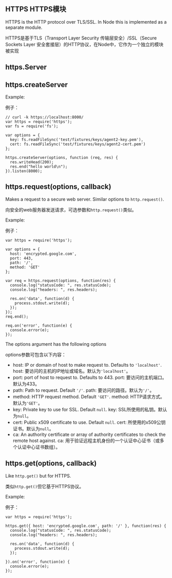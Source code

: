 ﻿## HTTPS HTTPS模块

HTTPS is the HTTP protocol over TLS/SSL. In Node this is implemented as a
separate module.

HTTPS是基于TLS（Transport Layer Security 传输层安全）/SSL（Secure Sockets Layer 安全套接层）的HTTP协议，在Node中，它作为一个独立的模块被实现

## https.Server
## https.createServer

Example:

例子：

    // curl -k https://localhost:8000/
    var https = require('https');
    var fs = require('fs');

    var options = {
      key: fs.readFileSync('test/fixtures/keys/agent2-key.pem'),
      cert: fs.readFileSync('test/fixtures/keys/agent2-cert.pem')
    };

    https.createServer(options, function (req, res) {
      res.writeHead(200);
      res.end("hello world\n");
    }).listen(8000);


## https.request(options, callback)

Makes a request to a secure web server.
Similar options to `http.request()`.

向安全的web服务器发送请求，可选参数和`http.request()`类似。

Example:

例子：

    var https = require('https');

    var options = {
      host: 'encrypted.google.com',
      port: 443,
      path: '/',
      method: 'GET'
    };

    var req = https.request(options, function(res) {
      console.log("statusCode: ", res.statusCode);
      console.log("headers: ", res.headers);

      res.on('data', function(d) {
        process.stdout.write(d);
      });
    });
    req.end();

    req.on('error', function(e) {
      console.error(e);
    });

The options argument has the following options

options参数可包含以下内容：

- host: IP or domain of host to make request to. Defaults to `'localhost'`.
  host: 要访问的主机的IP地址或域名。默认为`'localhost'`。
- port: port of host to request to. Defaults to 443.
  port: 要访问的主机端口。默认为433。
- path: Path to request. Default `'/'`.
  path: 要访问的路径。默认为`'/'`。
- method: HTTP request method. Default `'GET'`.
  method: HTTP请求方式。默认为`'GET'`。
- key: Private key to use for SSL. Default `null`.
  key: SSL所使用的私钥。默认为`null`。
- cert: Public x509 certificate to use. Default `null`.
  cert: 所使用的x509公钥证书。默认为`null`。
- ca: An authority certificate or array of authority certificates to check
  the remote host against.
  ca: 用于验证远程主机身份的一个认证中心证书（或多个认证中心证书数组）。


## https.get(options, callback)

Like `http.get()` but for HTTPS.

类似`http.get()`但它基于HTTPS协议。

Example:

例子：

    var https = require('https');

    https.get({ host: 'encrypted.google.com', path: '/' }, function(res) {
      console.log("statusCode: ", res.statusCode);
      console.log("headers: ", res.headers);

      res.on('data', function(d) {
        process.stdout.write(d);
      });

    }).on('error', function(e) {
      console.error(e);
    });
